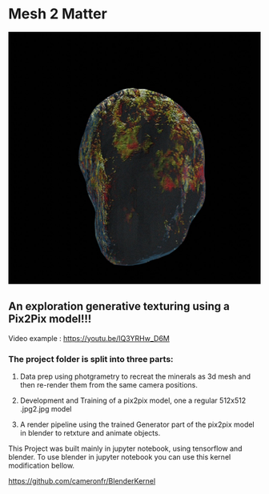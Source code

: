 
# Mesh 2 Matter

![alt text](https://github.com/georgie-png/Mesh2Matter/blob/master/blenderflow/GenRenImages/00022.jpg)

## An exploration generative texturing using a Pix2Pix model!!!

Video example : https://youtu.be/IQ3YRHw_D6M

### The project folder is split into three parts:

1. Data prep using photgrametry to recreat the minerals as 3d mesh and then re-render them from the same camera positions.

2. Development and Training of a pix2pix model, one a regular 512x512 .jpg2.jpg model

3. A render pipeline using the trained Generator part of the pix2pix model in blender to retxture and animate objects.



This Project was built mainly in jupyter notebook, using tensorflow and blender. To use blender in jupyter notebook you can use this kernel modification bellow.

https://github.com/cameronfr/BlenderKernel



